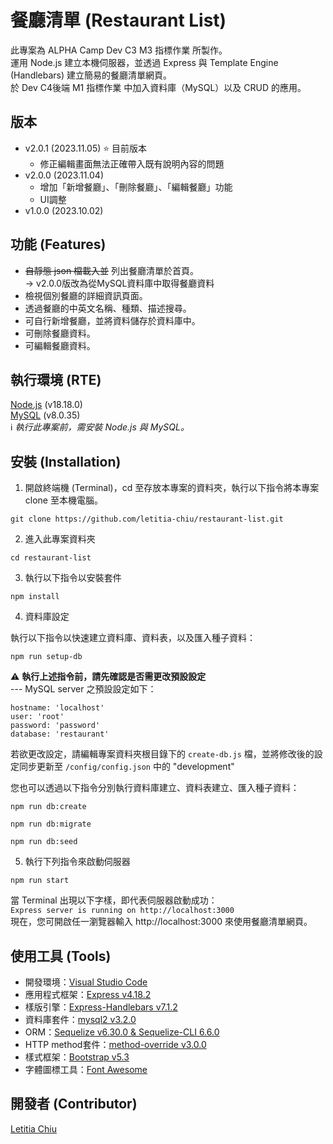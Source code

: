 # 餐廳清單 (Restaurant List)
此專案為 ALPHA Camp Dev C3 M3 指標作業 所製作。  
運用 Node.js 建立本機伺服器，並透過 Express 與 Template Engine (Handlebars) 建立簡易的餐廳清單網頁。  
於 Dev C4後端 M1 指標作業 中加入資料庫（MySQL）以及 CRUD 的應用。

## 版本
- v2.0.1 (2023.11.05) ⭐️ 目前版本
  - 修正編輯畫面無法正確帶入既有說明內容的問題
- v2.0.0 (2023.11.04) 
  - 增加「新增餐廳」、「刪除餐廳」、「編輯餐廳」功能
  - UI調整
- v1.0.0 (2023.10.02)

## 功能 (Features)
- ~~自靜態 json 檔載入並~~ 列出餐廳清單於首頁。  
  → v2.0.0版改為從MySQL資料庫中取得餐廳資料
- 檢視個別餐廳的詳細資訊頁面。
- 透過餐廳的中英文名稱、種類、描述搜尋。
- 可自行新增餐廳，並將資料儲存於資料庫中。
- 可刪除餐廳資料。
- 可編輯餐廳資料。

## 執行環境 (RTE)
[Node.js](https://nodejs.org/) (v18.18.0)  
[MySQL](https://dev.mysql.com/downloads/installer/) (v8.0.35)  
ℹ️ *執行此專案前，需安裝 Node.js 與 MySQL。*

## 安裝 (Installation)
1. 開啟終端機 (Terminal)，cd 至存放本專案的資料夾，執行以下指令將本專案 clone 至本機電腦。

```
git clone https://github.com/letitia-chiu/restaurant-list.git
```

2. 進入此專案資料夾

```
cd restaurant-list
```

3. 執行以下指令以安裝套件

```
npm install
```

4. 資料庫設定  

執行以下指令以快速建立資料庫、資料表，以及匯入種子資料：

```
npm run setup-db
```
⚠️ **執行上述指令前，請先確認是否需更改預設設定**  
--- MySQL server 之預設設定如下：
```
hostname: 'localhost'
user: 'root'
password: 'password'
database: 'restaurant'
```
若欲更改設定，請編輯專案資料夾根目錄下的 `create-db.js` 檔，並將修改後的設定同步更新至 `/config/config.json` 中的 "development"  
  
您也可以透過以下指令分別執行資料庫建立、資料表建立、匯入種子資料：
```
npm run db:create
```
```
npm run db:migrate
```
```
npm run db:seed
```
5. 執行下列指令來啟動伺服器 

```
npm run start
```

當 Terminal 出現以下字樣，即代表伺服器啟動成功：  
`Express server is running on http://localhost:3000`  
現在，您可開啟任一瀏覽器輸入 http://localhost:3000 來使用餐廳清單網頁。

## 使用工具 (Tools)
- 開發環境：[Visual Studio Code](https://visualstudio.microsoft.com/zh-hant/)
- 應用程式框架：[Express v4.18.2](https://www.npmjs.com/package/express)
- 樣版引擎：[Express-Handlebars v7.1.2](https://www.npmjs.com/package/express-handlebars)
- 資料庫套件：[mysql2 v3.2.0](https://www.npmjs.com/package/mysql2)
- ORM：[Sequelize v6.30.0 & Sequelize-CLI 6.6.0](https://sequelize.org/)
- HTTP method套件：[method-override v3.0.0](https://www.npmjs.com/package/method-override)
- 樣式框架：[Bootstrap v5.3](https://getbootstrap.com/docs/5.3/getting-started/download/)
- 字體圖標工具：[Font Awesome](https://fontawesome.com/)

## 開發者 (Contributor)
[Letitia Chiu](https://github.com/letitia-chiu)
